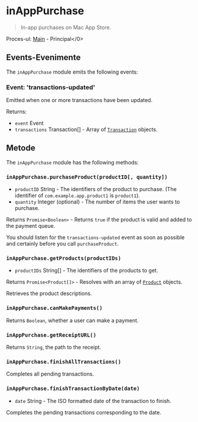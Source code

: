# inAppPurchase

> In-app purchases on Mac App Store.

Proces-ul: [Main](../glossary.md#main-process) - Principal</0>

## Events-Evenimente

The `inAppPurchase` module emits the following events:

### Event: 'transactions-updated'

Emitted when one or more transactions have been updated.

Returns:

* `event` Event
* `transactions` Transaction[] - Array of [`Transaction`](structures/transaction.md) objects.

## Metode

The `inAppPurchase` module has the following methods:

### `inAppPurchase.purchaseProduct(productID[, quantity])`

* `productID` String - The identifiers of the product to purchase. (The identifier of `com.example.app.product1` is `product1`).
* `quantity` Integer (optional) - The number of items the user wants to purchase.

Returns `Promise<Boolean>` - Returns `true` if the product is valid and added to the payment queue.

You should listen for the `transactions-updated` event as soon as possible and certainly before you call `purchaseProduct`.

### `inAppPurchase.getProducts(productIDs)`

* `productIDs` String[] - The identifiers of the products to get.

Returns `Promise<Product[]>` - Resolves with an array of [`Product`](structures/product.md) objects.

Retrieves the product descriptions.

### `inAppPurchase.canMakePayments()`

Returns `Boolean`, whether a user can make a payment.

### `inAppPurchase.getReceiptURL()`

Returns `String`, the path to the receipt.

### `inAppPurchase.finishAllTransactions()`

Completes all pending transactions.

### `inAppPurchase.finishTransactionByDate(date)`

* `date` String - The ISO formatted date of the transaction to finish.

Completes the pending transactions corresponding to the date.
